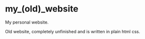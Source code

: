 # my_(old)_website
My personal website. 

Old website, completely unfinished and is written in plain html css.
